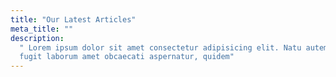 ```yaml
---
title: "Our Latest Articles"
meta_title: ""
description:
  " Lorem ipsum dolor sit amet consectetur adipisicing elit. Natu autem,
  fugit laborum amet obcaecati aspernatur, quidem"
---
```

